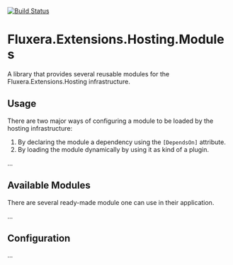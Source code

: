 [![Build Status](https://dev.azure.com/fluxera/Foundation/_apis/build/status/GitHub/fluxera.Fluxera.Extensions.Hosting.Modules?branchName=main&stageName=BuildAndTest)](https://dev.azure.com/fluxera/Foundation/_build/latest?definitionId=89&branchName=main)

# Fluxera.Extensions.Hosting.Modules

A library that provides several reusable modules for the Fluxera.Extensions.Hosting infrastructure.

## Usage

There are two major ways of configuring a module to be loaded by the hosting infrastructure:

1. By declaring the module a dependency using the ```[DependsOn]``` attribute.
2. By loading the module dynamically by using it as kind of a plugin.

...

## Available Modules

There are several ready-made module one can use in their application.

...


## Configuration

...

